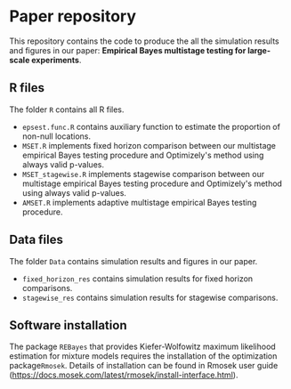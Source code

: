 # Paper repository 

This repository contains the code to produce the all the simulation results and figures in our paper: **Empirical Bayes multistage testing for large-scale experiments**.

## R files

The folder ```R``` contains all R files. 

- ```epsest.func.R``` contains auxiliary function to estimate the proportion of non-null locations. 
- ```MSET.R``` implements fixed horizon comparison between our multistage empirical Bayes testing procedure and Optimizely's method using always valid p-values. 
- ```MSET_stagewise.R``` implements stagewise comparison between our multistage empirical Bayes testing procedure and Optimizely's method using always valid p-values. 
- ```AMSET.R``` implements adaptive multistage empirical Bayes testing procedure. 

## Data files

The folder ```Data``` contains simulation results and figures in our paper. 

- ```fixed_horizon_res``` contains simulation results for fixed horizon comparisons. 
- ```stagewise_res``` contains simulation results for stagewise comparisons. 

## Software installation
The package ```REBayes``` that provides Kiefer-Wolfowitz maximum likelihood estimation for mixture models requires the installation of the optimization package```Rmosek```. Details of installation can be found in Rmosek user guide (https://docs.mosek.com/latest/rmosek/install-interface.html).

 

